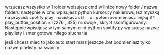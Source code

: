 wrzucasz wszystko w 1 folder wpisujesz cmd w linijce nowy folder / nazwa folderu następnie w cmd wpisujesz python kursor.py nakierowujesz myszką na przycisk spotify  play i naciskasz ctrl + c i potem podmieniasz linijkę 34  play_button_position = (2276 , 325) na swoje , skrypt skonfigurowany. Następnie wpisujesz w tym samym cmd python spotify.py wpisujesz nazwę playlisty i enter gotowe miłego słuchania

 jesli chcesz miec to jako auto start masz jeszcze .bat podmieniasz tylko nazwe playlisty na swoiom 

